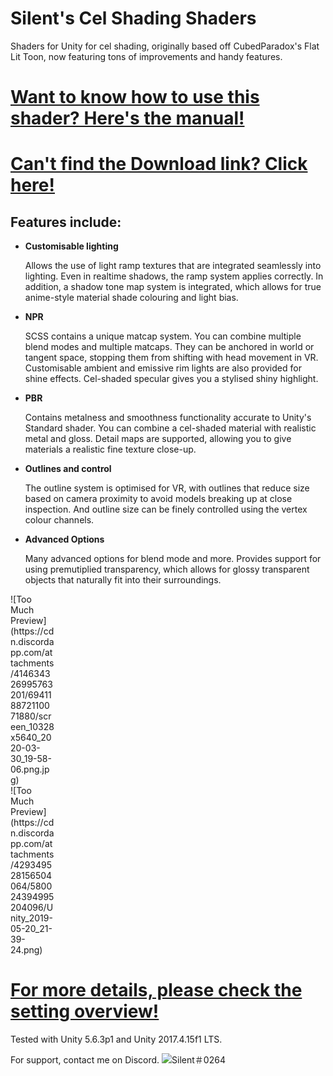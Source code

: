 # Silent's Cel Shading Shaders
Shaders for Unity for cel shading, originally based off CubedParadox's Flat Lit Toon, now featuring tons of improvements and handy features.
# [Want to know how to use this shader? Here's the manual!](https://gitlab.com/s-ilent/SCSS/wikis/Manual/Setting-Overview)
# [Can't find the Download link? Click here!](https://gitlab.com/s-ilent/SCSS/-/archive/master/SCSS-master.zip)
## Features include:
* **Customisable lighting**

  Allows the use of light ramp textures that are integrated seamlessly into lighting. Even in realtime shadows, the ramp system applies correctly. 
  In addition, a shadow tone map system is integrated, which allows for true anime-style material shade colouring and light bias. 

* **NPR**

  SCSS contains a unique matcap system. You can combine multiple blend modes and multiple matcaps. They can be anchored in world or tangent space, stopping them from shifting with head movement in VR. 
  Customisable ambient and emissive rim lights are also provided for shine effects. 
  Cel-shaded specular gives you a stylised shiny highlight.

* **PBR**

  Contains metalness and smoothness functionality accurate to Unity's Standard shader. You can combine a cel-shaded material with realistic metal and gloss. 
  Detail maps are supported, allowing you to give materials a realistic fine texture close-up.

* **Outlines and control**

  The outline system is optimised for VR, with outlines that reduce size based on camera proximity to avoid models breaking up at close inspection. And outline size can be finely controlled using the vertex colour channels. 

* **Advanced Options**

  Many advanced options for blend mode and more. Provides support for using premutiplied transparency,   which allows for glossy transparent objects that naturally fit into their surroundings.

<div style="width: 5em">![Too Much Preview](https://cdn.discordapp.com/attachments/414634326995763201/694118872110071880/screen_10328x5640_2020-03-30_19-58-06.png.jpg)</div>

<div style="width: 5em">![Too Much Preview](https://cdn.discordapp.com/attachments/429349528156504064/580024394995204096/Unity_2019-05-20_21-39-24.png)</div>

# [For more details, please check the setting overview!](https://gitlab.com/s-ilent/SCSS/wikis/Manual/Setting-Overview)

Tested with Unity 5.6.3p1 and Unity 2017.4.15f1 LTS.

For support, contact me on Discord.
![Silent＃0264](https://files.catbox.moe/lv2mdh.png)